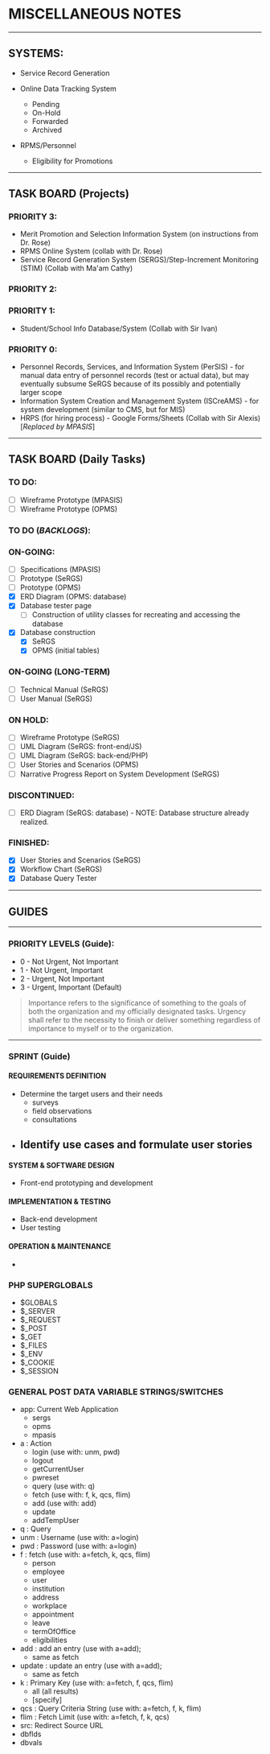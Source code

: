 # MISCELLANEOUS NOTES
___

## SYSTEMS:

* Service Record Generation

* Online Data Tracking System
  - Pending
  - On-Hold
  - Forwarded
  - Archived

* RPMS/Personnel
  - Eligibility for Promotions

___

## TASK BOARD (Projects)

### PRIORITY 3:
* Merit Promotion and Selection Information System (on instructions from Dr. Rose)
* RPMS Online System (collab with Dr. Rose)
* Service Record Generation System (SERGS)/Step-Increment Monitoring (STIM) (Collab with Ma'am Cathy)

### PRIORITY 2:


### PRIORITY 1:
* Student/School Info Database/System (Collab with Sir Ivan)

### PRIORITY 0:
* Personnel Records, Services, and Information System (PerSIS) - for manual data entry of personnel records (test or actual data), but may eventually subsume SeRGS because of its possibly and potentially larger scope
* Information System Creation and Management System (ISCreAMS) - for system development (similar to CMS, but for MIS)
* HRPS (for hiring process) - Google Forms/Sheets (Collab with Sir Alexis) [*Replaced by MPASIS*]

___

## TASK BOARD (Daily Tasks)

### TO DO:
* [ ] Wireframe Prototype (MPASIS)
* [ ] Wireframe Prototype (OPMS)

### TO DO (*BACKLOGS*):

### ON-GOING:
* [ ] Specifications (MPASIS)
* [ ] Prototype (SeRGS)
* [ ] Prototype (OPMS)
* [x] ERD Diagram (OPMS: database)
* [x] Database tester page
  * [ ] Construction of utility classes for recreating and accessing the database
* [x] Database construction
  * [x] SeRGS
  * [x] OPMS (initial tables)

### ON-GOING (LONG-TERM)
* [ ] Technical Manual (SeRGS)
* [ ] User Manual (SeRGS)

### ON HOLD:
* [ ] Wireframe Prototype (SeRGS)
* [ ] UML Diagram (SeRGS: front-end/JS)
* [ ] UML Diagram (SeRGS: back-end/PHP)
* [ ] User Stories and Scenarios (OPMS)
* [ ] Narrative Progress Report on System Development (SeRGS)

### DISCONTINUED:
* [ ] ERD Diagram (SeRGS: database) - NOTE: Database structure already realized.

### FINISHED:
* [x] User Stories and Scenarios (SeRGS)
* [x] Workflow Chart (SeRGS)
* [x] Database Query Tester
___

## GUIDES
___

### PRIORITY LEVELS (Guide):

* 0 - Not Urgent, Not Important
* 1 - Not Urgent, Important
* 2 - Urgent, Not Important
* 3 - Urgent, Important (Default)

> Importance refers to the significance of something to the goals of both the organization and my officially designated tasks. Urgency shall refer to the necessity to finish or deliver something regardless of importance to myself or to the organization.
___

### SPRINT (Guide)

#### REQUIREMENTS DEFINITION
- Determine the target users and their needs
  - surveys
  - field observations
  - consultations
- Identify use cases and formulate user stories
  - 

#### SYSTEM & SOFTWARE DESIGN
- Front-end prototyping and development

#### IMPLEMENTATION & TESTING
- Back-end development
- User testing

#### OPERATION & MAINTENANCE
-

### PHP SUPERGLOBALS
- $GLOBALS
- $_SERVER
- $_REQUEST
- $_POST
- $_GET
- $_FILES
- $_ENV
- $_COOKIE
- $_SESSION

### GENERAL POST DATA VARIABLE STRINGS/SWITCHES
- app: Current Web Application
  - sergs
  - opms
  - mpasis
- a : Action
  - login (use with: unm, pwd)
  - logout
  - getCurrentUser
  - pwreset
  - query (use with: q)
  - fetch (use with: f, k, qcs, flim)
  - add (use with: add)
  - update
  - addTempUser
- q : Query
- unm : Username (use with: a=login)
- pwd : Password (use with: a=login)
- f : fetch (use with: a=fetch, k, qcs, flim)
  - person
  - employee
  - user
  - institution
  - address
  - workplace
  - appointment
  - leave
  - termOfOffice
  - eligibilities
- add : add an entry (use with a=add);
  - same as fetch
- update : update an entry (use with a=add);
  - same as fetch
- k : Primary Key (use with: a=fetch, f, qcs, flim)
  - all (all results)
  - [specify]
- qcs : Query Criteria String (use with: a=fetch, f, k, flim)
- flim : Fetch Limit (use with: a=fetch, f, k, qcs)
- src: Redirect Source URL
- dbflds
- dbvals

